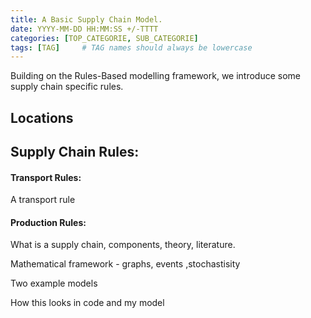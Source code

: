 ```yaml
---
title: A Basic Supply Chain Model.
date: YYYY-MM-DD HH:MM:SS +/-TTTT
categories: [TOP_CATEGORIE, SUB_CATEGORIE]
tags: [TAG]     # TAG names should always be lowercase
---
```


Building on the Rules-Based modelling framework, we introduce some supply chain specific rules.

## Locations


## Supply Chain Rules:

#### Transport Rules:

A transport rule

#### Production Rules:

What is a supply chain, components, theory, literature.

Mathematical framework - graphs, events ,stochastisity

Two example models

How this looks in code and my model